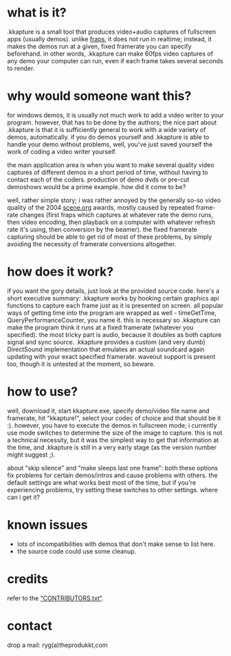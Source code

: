 # what is it? #

.kkapture is a small tool that produces video+audio captures of fullscreen apps (usually demos). unlike [fraps](http://www.fraps.com/), it does not run in realtime; instead, it makes the demos run at a given, fixed framerate you can specify beforehand. in other words, .kkapture can make 60fps video captures of any demo your computer can run, even if each frame takes several seconds to render.
# why would someone want this? #

for windows demos, it is usually not much work to add a video writer to your program. however, that has to be done by the authors; the nice part about .kkapture is that it is sufficiently general to work with a wide variety of demos, automatically. if you do demos yourself and .kkapture is able to handle your demo without problems, well, you've just saved yourself the work of coding a video writer yourself.

the main application area is when you want to make several quality video captures of different demos in a short period of time, without having to contact each of the coders. production of demo dvds or pre-cut demoshows would be a prime example.
how did it come to be?

well, rather simple story; i was rather annoyed by the generally so-so video quality of the 2004 [scene.org](http://scene.org/) awards, mostly caused by repeated frame-rate changes (first fraps which captures at whatever rate the demo runs, then video encoding, then playback on a computer with whatever refresh rate it's using, then conversion by the beamer). the fixed framerate capturing should be able to get rid of most of these problems, by simply avoiding the necessity of framerate conversions altogether.
# how does it work? #

if you want the gory details, just look at the provided source code. here's a short executive summary: .kkapture works by hooking certain graphics api functions to capture each frame just as it is presented on screen. all popular ways of getting time into the program are wrapped as well - timeGetTime, QueryPerformanceCounter, you name it. this is necessary so .kkapture can make the program think it runs at a fixed framerate (whatever you specified). the most tricky part is audio, because it doubles as both capture signal and sync source. .kkapture provides a custom (and very dumb) DirectSound implementation that emulates an actual soundcard again updating with your exact specified framerate. waveout support is present too, though it is untested at the moment, so beware.
# how to use? #

well, download it, start kkapture.exe, specify demo/video file name and framerate, hit "kkapture!", select your codec of choice and that should be it :). however, you have to execute the demos in fullscreen mode; i currently use mode switches to determine the size of the image to capture. this is not a technical necessity, but it was the simplest way to get that information at the time, and .kkapture is still in a very early stage (as the version number might suggest ;).

about "skip silence" and "make sleeps last one frame": both these options fix problems for certain demos/intros and cause problems with others. the default settings are what works best most of the time, but if you're experiencing problems, try setting these switches to other settings.
where can i get it?
# known issues #

  * lots of incompatibilities with demos that don't make sense to list here.
  * the source code could use some cleanup.
# credits #

refer to the ["CONTRIBUTORS.txt"](http://code.google.com/p/kkapture/source/browse/trunk/CONTRIBUTORS.txt).
# contact #

drop a mail: ryg(a)theprodukkt,com